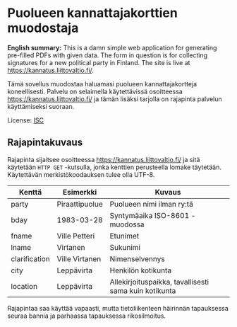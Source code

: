 <!-- -*- mode: markdown; coding: utf-8 -*- -->
# Puolueen kannattajakorttien muodostaja

**English summary:** This is a damn simple web application for
generating pre-filled PDFs with given data. The form in question is
for collecting signatures for a new political party in Finland. The
site is live at https://kannatus.liittovaltio.fi/.

Tämä sovellus muodostaa haluamasi puolueen kannattajakortteja
koneellisesti. Palvelu on selaimella käytettävissä osoitteessa
https://kannatus.liittovaltio.fi/ ja tämän lisäksi tarjolla on
rajapinta palvelun käyttämiseksi suoraan.

License: [ISC](http://choosealicense.com/licenses/isc/)

## Rajapintakuvaus

Rajapinta sijaitsee osoitteessa https://kannatus.liittovaltio.fi/ ja
sitä käytetään `HTTP GET` -kutsulla, jonka kenttien perusteella lomake
täytetään. Käytettävän merkistökoodauksen tulee olla UTF-8.

Kenttä | Esimerkki | Kuvaus
------ | --------- | ------
party | Piraattipuolue | Puolueen nimi ilman ry:tä
bday | 1983-03-28 | Syntymäaika ISO-8601 -muodossa
fname | Ville Petteri | Etunimet
lname | Virtanen | Sukunimi
clarification | Ville Virtanen | Nimenselvennys
city | Leppävirta | Henkilön kotikunta
location | Leppävirta | Allekirjoituspaikka, tavallisesti sama kuin kotikunta

Rajapintaa saa käyttää vapaasti, mutta tietoliikenteen häirinnän tapauksessa seuraa
bannia ja parhaassa tapauksessa rikosilmoitus.
